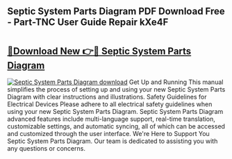 ## Septic System Parts Diagram PDF Download Free - Part-TNC User Guide Repair kXe4F

# <h2><a href="http://dfi3t7m.blite.top/?on=Septic+System+Parts+Diagram">🔗Download New 👉🔴 Septic System Parts Diagram</a></h2>

[![Septic System Parts Diagram download](https://i.imgur.com/lujVjoI.png)](http://dfi3t7m.blite.top/?on=Septic+System+Parts+Diagram)
Get Up and Running This manual simplifies the process of setting up and using your new Septic System Parts Diagram with clear instructions and illustrations. Safety Guidelines for Electrical Devices Please adhere to all electrical safety guidelines when using your new Septic System Parts Diagram. Septic System Parts Diagram advanced features include multi-language support, real-time translation, customizable settings, and automatic syncing, all of which can be accessed and customized through the user interface. We're Here to Support You Septic System Parts Diagram. Our team is dedicated to assisting you with any questions or concerns.
